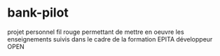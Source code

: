 # bank-pilot
projet personnel fil rouge permettant de mettre en oeuvre les enseignements suivis dans le cadre de la formation EPITA développeur OPEN
